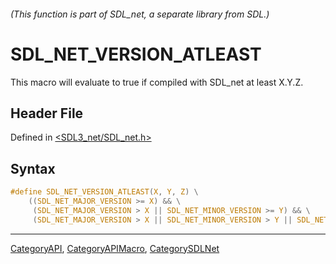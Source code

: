 ###### (This function is part of SDL_net, a separate library from SDL.)
# SDL_NET_VERSION_ATLEAST

This macro will evaluate to true if compiled with SDL_net at least X.Y.Z.

## Header File

Defined in [<SDL3_net/SDL_net.h>](https://github.com/libsdl-org/SDL_net/blob/main/include/SDL3_net/SDL_net.h)

## Syntax

```c
#define SDL_NET_VERSION_ATLEAST(X, Y, Z) \
    ((SDL_NET_MAJOR_VERSION >= X) && \
     (SDL_NET_MAJOR_VERSION > X || SDL_NET_MINOR_VERSION >= Y) && \
     (SDL_NET_MAJOR_VERSION > X || SDL_NET_MINOR_VERSION > Y || SDL_NET_MICRO_VERSION >= Z))
```

----
[CategoryAPI](CategoryAPI), [CategoryAPIMacro](CategoryAPIMacro), [CategorySDLNet](CategorySDLNet)

